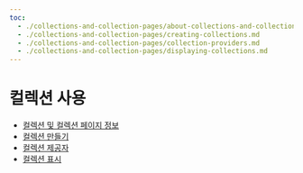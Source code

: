 ```yaml
---
toc:
  - ./collections-and-collection-pages/about-collections-and-collection-pages.md
  - ./collections-and-collection-pages/creating-collections.md
  - ./collections-and-collection-pages/collection-providers.md
  - ./collections-and-collection-pages/displaying-collections.md
---
```

# 컬렉션 사용

* [컬렉션 및 컬렉션 페이지 정보](./collections-and-collection-pages/about-collections-and-collection-pages.md)
* [컬렉션 만들기](./collections-and-collection-pages/creating-collections.md)
* [컬렉션 제공자](./collections-and-collection-pages/collection-providers.md)
* [컬렉션 표시](./collections-and-collection-pages/displaying-collections.md)

